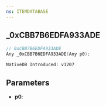 ```yaml
---
ns: ITEMDATABASE
---
```

## _0xCBB7B6EDFA933ADE

```c
// 0xCBB7B6EDFA933ADE
Any _0xCBB7B6EDFA933ADE(Any p0);
```

```
NativeDB Introduced: v1207
```

## Parameters
* **p0**:

